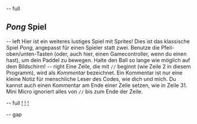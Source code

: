 -- full
## _Pong_ Spiel
-- left
Hier ist ein weiteres lustiges Spiel mit Sprites! Dies ist das klassische Spiel _Pong_, angepasst für einen Spieler statt zwei. Benutze die Pfeil-oben/unten-Tasten (oder, auch hier, einen Gamecontroller, wenn du einen hast), um dein Paddel zu bewegen. Halte den Ball so lange wie möglich auf dem Bildschirm!
-- right
Eine Zeile, die mit `//` beginnt (wie Zeile 2 in diesem Programm), wird als *Kommentar* bezeichnet. Ein Kommentar ist nur eine kleine Notiz für menschliche Leser des Codes, wie dich und mich. Du kannst auch einen Kommentar am Ende einer Zeile setzen, wie in Zeile 31. Mini Micro ignoriert alles von `//` bis zum Ende der Zeile.

-- full
[!](p36-listing1a.png)
[!](p36-listing1b.png)
[!](p36-pongBot.png)

-- gap
